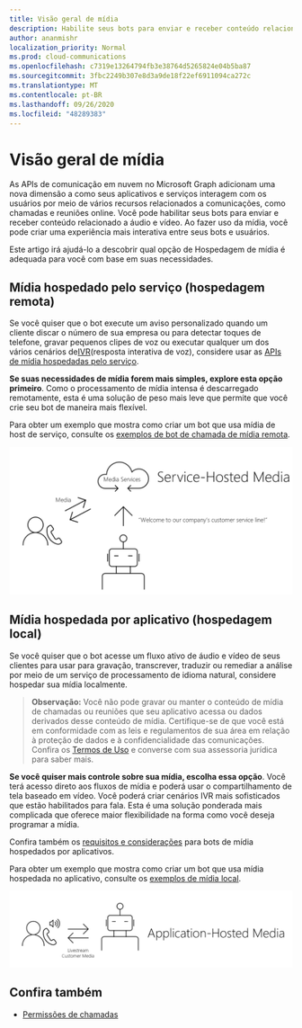 ```yaml
---
title: Visão geral de mídia
description: Habilite seus bots para enviar e receber conteúdo relacionado a áudio e vídeo.
author: ananmishr
localization_priority: Normal
ms.prod: cloud-communications
ms.openlocfilehash: c7319e13264794fb3e38764d5265824e04b5ba87
ms.sourcegitcommit: 3fbc2249b307e8d3a9de18f22ef6911094ca272c
ms.translationtype: MT
ms.contentlocale: pt-BR
ms.lasthandoff: 09/26/2020
ms.locfileid: "48289383"
---
```

# <a name="media-overview"></a>Visão geral de mídia

As APIs de comunicação em nuvem no Microsoft Graph adicionam uma nova dimensão a como seus aplicativos e serviços interagem com os usuários por meio de vários recursos relacionados a comunicações, como chamadas e reuniões online. Você pode habilitar seus bots para enviar e receber conteúdo relacionado a áudio e vídeo. Ao fazer uso da mídia, você pode criar uma experiência mais interativa entre seus bots e usuários.

Este artigo irá ajudá-lo a descobrir qual opção de Hospedagem de mídia é adequada para você com base em suas necessidades.

## <a name="service-hosted-media-remote-hosting"></a>Mídia hospedado pelo serviço (hospedagem remota)
Se você quiser que o bot execute um aviso personalizado quando um cliente discar o número de sua empresa ou para detectar toques de telefone, gravar pequenos clipes de voz ou executar qualquer um dos vários cenários de[IVR](/graph/api/resources/calls-api-ivr-overview)(resposta interativa de voz), considere usar as [APIs de mídia hospedadas pelo serviço](/graph/api/resources/communications-api-overview).

**Se suas necessidades de mídia forem mais simples, explore esta opção primeiro**. Como o processamento de mídia intensa é descarregado remotamente, esta é uma solução de peso mais leve que permite que você crie seu bot de maneira mais flexível.

Para obter um exemplo que mostra como criar um bot que usa mídia de host de serviço, consulte os [exemplos de bot de chamada de mídia remota](https://github.com/microsoftgraph/microsoft-graph-comms-samples/tree/master/Samples/BetaSamples/RemoteMediaSamples).

![Diagrama de hospedagem remota](images/communications-remote-media.PNG)

## <a name="application-hosted-media-local-hosting"></a>Mídia hospedada por aplicativo (hospedagem local)
Se você quiser que o bot acesse um fluxo ativo de áudio e vídeo de seus clientes para usar para gravação, transcrever, traduzir ou remediar a análise por meio de um serviço de processamento de idioma natural, considere hospedar sua mídia localmente.

>**Observação:** Você não pode gravar ou manter o conteúdo de mídia de chamadas ou reuniões que seu aplicativo acessa ou dados derivados desse conteúdo de mídia. Certifique-se de que você está em conformidade com as leis e regulamentos de sua área em relação à proteção de dados e à confidencialidade das comunicações. Confira os [Termos de Uso](/legal/microsoft-apis/terms-of-use) e converse com sua assessoria jurídica para saber mais.

**Se você quiser mais controle sobre sua mídia, escolha essa opção**. Você terá acesso direto aos fluxos de mídia e poderá usar o compartilhamento de tela baseado em vídeo. Você poderá criar cenários IVR mais sofisticados que estão habilitados para fala. Esta é uma solução ponderada mais complicada que oferece maior flexibilidade na forma como você deseja programar a mídia.

Confira também os [requisitos e considerações](/microsoftteams/platform/concepts/calls-and-meetings/requirements-considerations-application-hosted-media-bots) para bots de mídia hospedados por aplicativos.

Para obter um exemplo que mostra como criar um bot que usa mídia hospedada no aplicativo, consulte os [exemplos de mídia local](https://github.com/microsoftgraph/microsoft-graph-comms-samples/tree/master/Samples/V1.0Samples/LocalMediaSamples).

![Diagrama de hospedagem local](images/communications-local-media.PNG)

## <a name="see-also"></a>Confira também

- [Permissões de chamadas](./permissions-reference.md#calls-permissions)